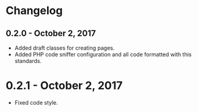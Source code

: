 # Changelog

## 0.2.0 - October 2, 2017

* Added draft classes for creating pages.
* Added PHP code sniffer configuration and all code formatted with this standards.

# 0.2.1 - October 2, 2017

* Fixed code style.
 